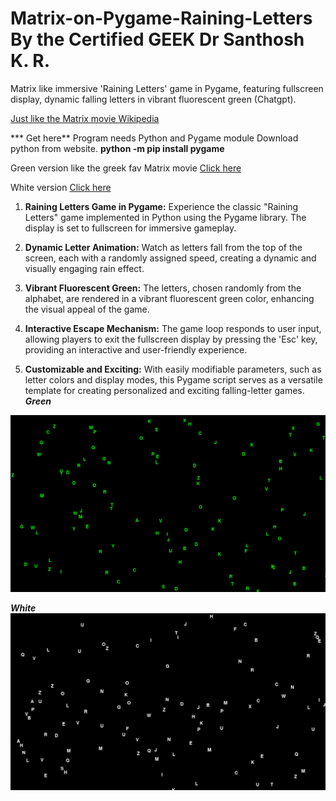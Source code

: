 # Matrix-on-Pygame-Raining-Letters By the Certified GEEK Dr Santhosh K. R. 
Matrix like immersive 'Raining Letters' game in Pygame, featuring fullscreen display, dynamic falling letters in vibrant fluorescent green (Chatgpt).

[Just like the Matrix movie Wikipedia](https://en.wikipedia.org/wiki/The_Matrix)


*** Get here**
Program needs Python and Pygame  module
Download python from website.
****python -m pip install pygame****

Green version like the greek fav Matrix movie
[Click here](https://github.com/kephalian/Matrix-on-Pygame-Raining-Letters/blob/main/matrix%20green%20abcd.py)

White version 
[Click here](https://github.com/kephalian/Matrix-on-Pygame-Raining-Letters/blob/main/matrix%20white.py)

1. **Raining Letters Game in Pygame:**
   Experience the classic "Raining Letters" game implemented in Python using the Pygame library. The display is set to fullscreen for immersive gameplay.

2. **Dynamic Letter Animation:**
   Watch as letters fall from the top of the screen, each with a randomly assigned speed, creating a dynamic and visually engaging rain effect.

3. **Vibrant Fluorescent Green:**
   The letters, chosen randomly from the alphabet, are rendered in a vibrant fluorescent green color, enhancing the visual appeal of the game.

4. **Interactive Escape Mechanism:**
   The game loop responds to user input, allowing players to exit the fullscreen display by pressing the 'Esc' key, providing an interactive and user-friendly experience.

5. **Customizable and Exciting:**
   With easily modifiable parameters, such as letter colors and display modes, this Pygame script serves as a versatile template for creating personalized and exciting falling-letter games.
***Green***
     
![Green Letters](https://github.com/kephalian/Matrix-on-Pygame-Raining-Letters/blob/main/Screenshot%20from%202023-11-26%2011-28-29.png)

***White***
![White letters](https://github.com/kephalian/Matrix-on-Pygame-Raining-Letters/blob/main/Screenshot%20from%202023-11-26%2011-30-25.png)
